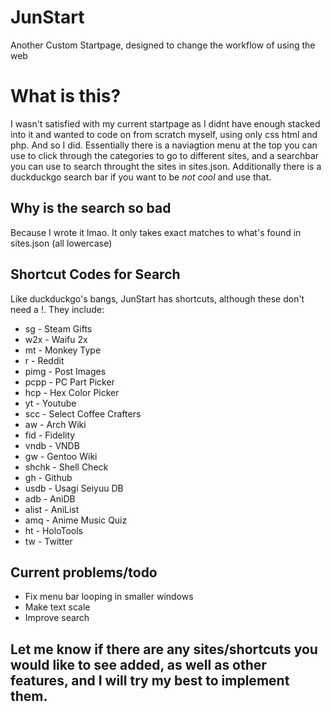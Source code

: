 # JunStart
Another Custom Startpage, designed to change the workflow of using the web

# What is this?
I wasn't satisfied with my current startpage as I didnt have enough stacked into it and wanted to code on from scratch myself, using only css html and php. And so I did. Essentially there is a naviagtion menu at the top you can use to click through the categories to go to different sites, and a searchbar you can use to search throught the sites in sites.json. Additionally there is a duckduckgo search bar if you want to be *not cool* and use that. 

## Why is the search so bad
Because I wrote it lmao. It only takes exact matches to what's found in sites.json (all lowercase)

## Shortcut Codes for Search
Like duckduckgo's bangs, JunStart has shortcuts, although these don't need a !. They include:
* sg - Steam Gifts
* w2x - Waifu 2x
* mt - Monkey Type
* r - Reddit
* pimg - Post Images
* pcpp - PC Part Picker
* hcp - Hex Color Picker
* yt - Youtube
* scc - Select Coffee Crafters
* aw - Arch Wiki
* fid - Fidelity
* vndb - VNDB
* gw - Gentoo Wiki
* shchk - Shell Check
* gh - Github
* usdb - Usagi Seiyuu DB
* adb - AniDB
* alist - AniList
* amq - Anime Music Quiz
* ht - HoloTools
* tw - Twitter


## Current problems/todo
* Fix menu bar looping in smaller windows
* Make text scale
* Improve search

## Let me know if there are any sites/shortcuts you would like to see added, as well as other features, and I will try my best to implement them.
